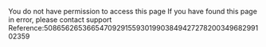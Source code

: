 You do not have permission to access this page If you have found this page in error, please contact support Reference:50865626536654709291559301990384942727820034968299102359